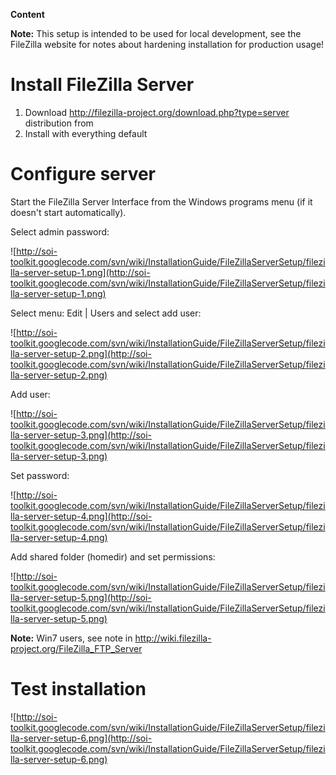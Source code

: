 **Content**


**Note:** This setup is intended to be used for local development, see the FileZilla website for notes about hardening installation for production usage!


# Install FileZilla Server #
  1. Download http://filezilla-project.org/download.php?type=server distribution from
  1. Install with everything default


# Configure server #
Start the FileZilla Server Interface from the Windows programs menu (if it doesn't start automatically).

Select admin password:

![http://soi-toolkit.googlecode.com/svn/wiki/InstallationGuide/FileZillaServerSetup/filezilla-server-setup-1.png](http://soi-toolkit.googlecode.com/svn/wiki/InstallationGuide/FileZillaServerSetup/filezilla-server-setup-1.png)

Select menu: Edit | Users and select add user:

![http://soi-toolkit.googlecode.com/svn/wiki/InstallationGuide/FileZillaServerSetup/filezilla-server-setup-2.png](http://soi-toolkit.googlecode.com/svn/wiki/InstallationGuide/FileZillaServerSetup/filezilla-server-setup-2.png)

Add user:

![http://soi-toolkit.googlecode.com/svn/wiki/InstallationGuide/FileZillaServerSetup/filezilla-server-setup-3.png](http://soi-toolkit.googlecode.com/svn/wiki/InstallationGuide/FileZillaServerSetup/filezilla-server-setup-3.png)

Set password:

![http://soi-toolkit.googlecode.com/svn/wiki/InstallationGuide/FileZillaServerSetup/filezilla-server-setup-4.png](http://soi-toolkit.googlecode.com/svn/wiki/InstallationGuide/FileZillaServerSetup/filezilla-server-setup-4.png)

Add shared folder (homedir) and set permissions:

![http://soi-toolkit.googlecode.com/svn/wiki/InstallationGuide/FileZillaServerSetup/filezilla-server-setup-5.png](http://soi-toolkit.googlecode.com/svn/wiki/InstallationGuide/FileZillaServerSetup/filezilla-server-setup-5.png)

**Note:** Win7 users, see note in http://wiki.filezilla-project.org/FileZilla_FTP_Server

# Test installation #

![http://soi-toolkit.googlecode.com/svn/wiki/InstallationGuide/FileZillaServerSetup/filezilla-server-setup-6.png](http://soi-toolkit.googlecode.com/svn/wiki/InstallationGuide/FileZillaServerSetup/filezilla-server-setup-6.png)